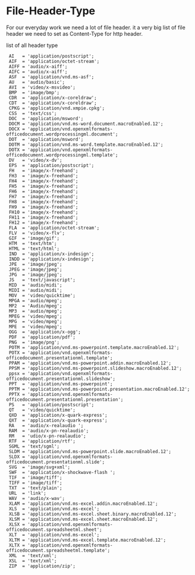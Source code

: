 File-Header-Type
================

For our everyday work we need a lot of file header. it a very big list of file header we need to set as Content-Type for http header.

list of all header type

     AI   = 'application/postscript';
     AIF  = 'application/octet-stream';
     AIFF = 'audio/x-aiff';
     AIFC = 'audio/x-aiff';
     ASF  = 'application/vnd.ms-asf';
     AU   = 'audio/basic';
     AVI  = 'video/x-msvideo';
     BMP  = 'image/bmp';
     CDR  = 'application/x-coreldraw';
     CDT  = 'application/x-coreldraw';
     CPKG = 'application/vnd.xmpie.cpkg';
     CSS  = 'text/css';
     DOC  = 'application/msword';
     DOCM = 'application/vnd.ms-word.document.macroEnabled.12';
     DOCX = 'application/vnd.openxmlformats-officedocument.wordprocessingml.document';
     DOT  = 'application/msword';
     DOTM = 'application/vnd.ms-word.template.macroEnabled.12';
     DOTX = 'application/vnd.openxmlformats-officedocument.wordprocessingml.template';
     DV   = 'video/x-dv';
     EPS  = 'application/postscript';
     FH   = 'image/x-freehand';
     FH3  = 'image/x-freehand';
     FH4  = 'image/x-freehand';
     FH5  = 'image/x-freehand';
     FH6  = 'image/x-freehand';
     FH7  = 'image/x-freehand';
     FH8  = 'image/x-freehand';
     FH9  = 'image/x-freehand';
     FH10 = 'image/x-freehand';
     FH11 = 'image/x-freehand';
     FH12 = 'image/x-freehand';
     FLA  = 'application/octet-stream';
     FLV  = 'video/x-flv';
     GIF  = 'image/gif';
     HTM  = 'text/htm';
     HTML = 'text/html';
     IND  = 'application/x-indesign';
     INDD = 'application/x-indesign';
     JPE  = 'image/jpeg';
     JPEG = 'image/jpeg';
     JPG  = 'image/jpeg';
     JS   = 'text/javascript';
     MID  = 'audio/midi';
     MIDI = 'audio/midi';
     MOV  = 'video/quicktime';
     MPGA = 'audio/mpeg';
     MP2  = 'Audio/mpeg';
     MP3  = 'audio/mpeg';
     MPEG = 'video/mpeg';
     MPG  = 'video/mpeg';
     MPE  = 'video/mpeg';
     OGG  = 'application/x-ogg';
     PDF  = 'application/pdf';
     PNG  = 'image/png';
     POTM = 'application/vnd.ms-powerpoint.template.macroEnabled.12';
     POTX = 'application/vnd.openxmlformats-officedocument.presentationml.template';
     PPAM = 'application/vnd.ms-powerpoint.addin.macroEnabled.12';
     PPSM = 'application/vnd.ms-powerpoint.slideshow.macroEnabled.12';
     ppsx = 'application/vnd.openxmlformats-officedocument.presentationml.slideshow';
     PPT  = 'application/vnd.ms-powerpoint';
     PPTM = 'application/vnd.ms-powerpoint.presentation.macroEnabled.12';
     PPTX = 'application/vnd.openxmlformats-officedocument.presentationml.presentation';
     PS   = 'application/postscript';
     QT   = 'video/quicktime';
     QXD  = 'application/x-quark-express';
     QXT  = 'application/x-quark-express';
     RA   = 'audio/x-realaudio ';
     RAM  = 'audio/x-pn-realaudio';
     RM   = 'udio/x-pn-realaudio';
     RTF  = 'application/rtf';
     SGML = 'text/sgml';
     SLDM = 'application/vnd.ms-powerpoint.slide.macroEnabled.12';
     SLDX = 'application/vnd.openxmlformats-officedocument.presentationml.slide';
     SVG  = 'image/svg+xml';
     SWF  = 'application/x-shockwave-flash ';
     TIF  = 'image/tiff';
     TIFF = 'image/tiff';
     TXT  = 'text/plain';
     URL  = 'link';
     WAV  = 'audio/x-wav';
     XLAM = 'application/vnd.ms-excel.addin.macroEnabled.12';
     XLS  = 'application/vnd.ms-excel';
     XLSB = 'application/vnd.ms-excel.sheet.binary.macroEnabled.12';
     XLSM = 'application/vnd.ms-excel.sheet.macroEnabled.12';
     XLSX = 'application/vnd.openxmlformats-officedocument.spreadsheetml.sheet';
     XLT  = 'application/vnd.ms-excel';
     XLTM = 'application/vnd.ms-excel.template.macroEnabled.12';
     XLTX = 'application/vnd.openxmlformats-officedocument.spreadsheetml.template';
     XML  = 'text/xml';
     XSL  = 'text/xml';
     ZIP  = 'application/zip';
